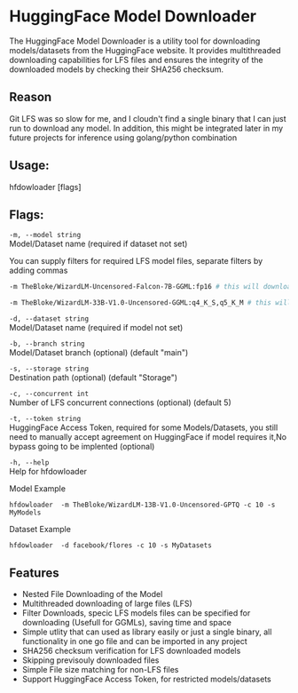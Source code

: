 # HuggingFace Model Downloader

The HuggingFace Model Downloader is a utility tool for downloading models/datasets from the HuggingFace website. It provides multithreaded downloading capabilities for LFS files and ensures the integrity of the downloaded models by checking their SHA256 checksum. 


## Reason

Git LFS was so slow for me, and I cloudn't find a single binary that I can just run to download any model. In addition, this might be integrated later in my future projects for inference using golang/python combination

## Usage:

  hfdowloader [flags]

## Flags:

`-m, --model string`  
Model/Dataset name (required if dataset not set)

You can supply filters for required LFS model files, separate filters by adding commas
```bash
-m TheBloke/WizardLM-Uncensored-Falcon-7B-GGML:fp16 # this will download LFS file contains: fp16
```
```bash
-m TheBloke/WizardLM-33B-V1.0-Uncensored-GGML:q4_K_S,q5_K_M # this will download LFS file contains: q4_K_S  or  q5_K_M
```
`-d, --dataset string`  
Model/Dataset name (required if model not set)

`-b, --branch string`  
Model/Dataset branch (optional) (default "main")

`-s, --storage string`  
Destination path (optional) (default "Storage")

`-c, --concurrent int`  
Number of LFS concurrent connections (optional) (default 5)

`-t, --token string`  
HuggingFace Access Token, required for some Models/Datasets, you still need to manually accept agreement on HuggingFace if model requires it,No bypass going to be implented (optional)

`-h, --help`  
Help for hfdowloader



Model Example
```shell
hfdowloader  -m TheBloke/WizardLM-13B-V1.0-Uncensored-GPTQ -c 10 -s MyModels
```

Dataset Example
```shell
hfdowloader  -d facebook/flores -c 10 -s MyDatasets
```



## Features
- Nested File Downloading of the Model
- Multithreaded downloading of large files (LFS)
- Filter Downloads, specic LFS models files can be specified for downloading (Usefull for GGMLs), saving time and space
- Simple utlity that can used as library easily or just a single binary, all functionality in one go file and can be imported in any project
- SHA256 checksum verification for LFS downloaded models
- Skipping previsouly downloaded files
- Simple File size matching for non-LFS files
- Support HuggingFace Access Token, for restricted models/datasets



